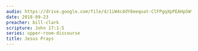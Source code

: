 ```yaml
---
audio: https://drive.google.com/file/d/1iW4cddY8eeqoat-ClFPgqXpPEAHpSWtL/view
date: 2018-09-23
preacher: bill-clark
scripture: John 17:1-5
series: upper-room-discourse
title: Jesus Prays
---
```

